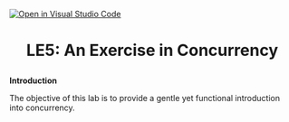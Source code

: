 [![Open in Visual Studio Code](https://classroom.github.com/assets/open-in-vscode-c66648af7eb3fe8bc4f294546bfd86ef473780cde1dea487d3c4ff354943c9ae.svg)](https://classroom.github.com/online_ide?assignment_repo_id=9152260&assignment_repo_type=AssignmentRepo)
# <p align="center">LE5: An Exercise in Concurrency<p>

**Introduction**

The objective of this lab is to provide a gentle yet functional introduction into concurrency.